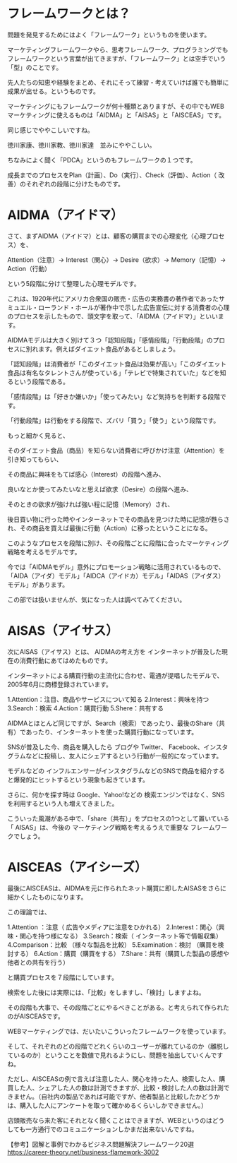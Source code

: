 # フレームワークとは？

問題を発見するためにはよく「フレームワーク」というものを使います。


マーケティングフレームワークやら、思考フレームワーク、プログラミングでもフレームワークという言葉が出てきますが、「フレームワーク」とは空手でいう「型」のことです。


先人たちの知恵や経験をまとめ、それにそって練習・考えていけば誰でも簡単に成果が出せる。というものです。


マーケティングにもフレームワークが何十種類とありますが、その中でもWEBマーケティングに使えるものは「AIDMA」と「AISAS」と「AISCEAS」です。


同じ感じでややこしいですね。


徳川家康、徳川家教、徳川家達　並みにややこしい。


ちなみによく聞く「PDCA」というのもフレームワークの１つです。


成長までのプロセスをPlan（計画）、Do（実行）、Check（評価）、Action（ 改善）のそれぞれの段階に分けたものです。


# AIDMA（アイドマ）

さて、まずAIDMA（アイドマ）とは、顧客の購買までの心理変化（心理プロセス）を、


Attention（注意）→ Interest（関心）→ Desire（欲求）→ Memory（記憶）→ Action（行動）

という5段階に分けて整理した心理モデルです。


これは、1920年代にアメリカ合衆国の販売・広告の実務書の著作者であったサミュエル・ローランド・ホールが著作中で示した広告宣伝に対する消費者の心理のプロセスを示したもので、頭文字を取って、「AIDMA（アイドマ）」といいます。





AIDMAモデルは大きく別けて３つ「認知段階」「感情段階」「行動段階」のプロセスに別れます。例えばダイエット食品があるとしましょう。


「認知段階」は消費者が「このダイエット食品は効果が高い」「このダイエット食品は有名なタレントさんが使っている」「テレビで特集されていた」などを知るという段階である。


「感情段階」は「好きか嫌いか」「使ってみたい」など気持ちを判断する段階です。


「行動段階」は行動をする段階で、ズバリ「買う」「使う」という段階です。





もっと細かく見ると、





そのダイエット食品（商品）を知らない消費者に呼びかけ注意（Attention）を引き知ってもらい、


その商品に興味をもてば感心（Interest）の段階へ進み、


良いなとか使ってみたいなと思えば欲求（Desire）の段階へ進み、


そのときの欲求が強ければ強い程に記憶（Memory）され、


後日買い物に行った時やインターネットでその商品を見つけた時に記憶が甦らされ、その商品を買えば最後に行動（Action）に移ったということになる。





このようなプロセスを段階に別け、その段階ごとに段階に合ったマーケティング戦略を考えるモデルです。


今では「AIDMAモデル」意外にプロモーション戦略に活用されているもので、「AIDA（アイダ）モデル」「AIDCA（アイドカ）モデル」「AIDAS（アイダス）モデル」があります。 


この部では扱いませんが、気になった人は調べてみてください。


# AISAS（アイサス）

次にAISAS（アイサス）とは、 AIDMAの考え方を インターネットが普及した現在の消費行動にあてはめたものです。


インターネットによる購買行動の主流化に合わせ、電通が提唱したモデルで、2005年6月に商標登録されています。


1.Attention：注目、商品やサービスについて知る
2.Interest：興味を持つ
3.Search：検索
4.Action：購買行動
5.Shere：共有する




AIDMAとほとんど同じですが、Search（検索）であったり、最後のShare（共有）であったり、インターネットを使った購買行動になっています。





SNSが普及した今、商品を購入したら ブログや Twitter、 Facebook、インスタグラムなどに投稿し、友人にシェアするという行動が一般的になっています。


モデルなどの インフルエンサーがインスタグラムなどのSNSで商品を紹介すると爆発的にヒットするという現象も起きています。


さらに、何かを探す時は Google、Yahoo!などの 検索エンジンではなく、SNSを利用するという人も増えてきました。


こういった風潮がある中で、「share（共有）」をプロセスの1つとして置いている「 AISAS」は、今後の マーケティング戦略を考えるうえで重要な フレームワークでしょう。


# AISCEAS（アイシーズ）

最後にAISCEASは、AIDMAを元に作られたネット購買に即したAISASをさらに細かくしたものになります。


この理論では、


1.Attention ：注意（ 広告やメディアに注意をひかれる）
2.Interest：関心（興味・関心を持つ様になる）
3.Search：検索（ インターネット等で情報収集）
4.Comparison：比較 （様々な製品を比較）
5.Examination：検討 （購買を検討する）
6.Action：購買（購買をする）
7.Share：共有（購買した製品の感想や他者との共有を行う）

と購買プロセスを７段階にしています。


検索をした後には実際には、「比較」をしますし、「検討」しますよね。


その段階も大事で、その段階ごとにやるべきことがある。と考えられて作られたのがAISCEASです。


WEBマーケティングでは、だいたいこういったフレームワークを使っています。


そして、それぞれのどの段階でどれくらいのユーザーが離れているのか（離脱しているのか）ということを数値で見れるようにし、問題を抽出していくんですね。





ただし、AISCEASの例で言えば注意した人、関心を持った人、検索した人、購買した人、シェアした人の数は計測できますが、比較・検討した人の数は計測できません。（自社内の製品であれば可能ですが、他者製品と比較したかどうかは、購入した人にアンケートを取って確かめるくらいしかできません。）


店頭販売なら来た客にそれとなく聞くことはできますが、WEBというのはどうしても一方通行でのコミュニケーションしかまだ出来ないんですね。





【参考】図解と事例でわかるビジネス問題解決フレームワーク20選
https://career-theory.net/business-flamework-3002
